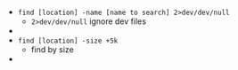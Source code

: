 - `find [location] -name [name to search] 2>dev/dev/null`
	- `2>dev/dev/null` ignore dev files
-
- `find [location] -size +5k`
	- find by size
-